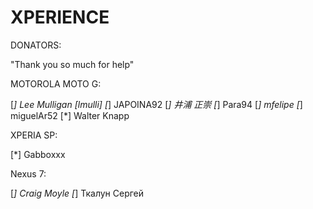 XPERIENCE 
=========

DONATORS:

"Thank you so much for help"

MOTOROLA MOTO G:

[*] Lee Mulligan [lmulli]
[*] JAPOINA92
[*] 井浦 正崇
[*] Para94
[*] mfelipe
[*] miguelAr52
[*] Walter Knapp 

XPERIA SP:

[*] Gabboxxx

Nexus 7:

[*] Craig Moyle
[*] Ткалун Сергей

